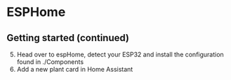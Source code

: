 # ESPHome

## Getting started (continued)

5) Head over to espHome, detect your ESP32 and install the configuration found in ./Components
6) Add a new plant card in Home Assistant
